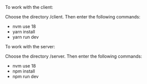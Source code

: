 To work with the client:

Choose the directory /client.
Then enter the following commands:
- nvm use 18
- yarn install
- yarn run dev

To work with the server:

Choose the directory /server.
Then enter the following commands:
- nvm use 18
- npm install
- npm run dev
